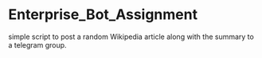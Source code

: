 # Enterprise_Bot_Assignment
simple script to post a random Wikipedia article along with the summary to a telegram group.
